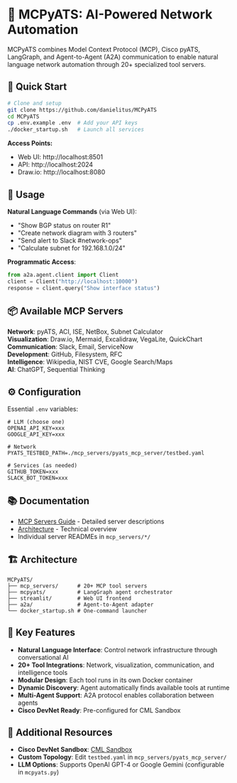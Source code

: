 # 🧠 MCPyATS: AI-Powered Network Automation

MCPyATS combines Model Context Protocol (MCP), Cisco pyATS, LangGraph, and Agent-to-Agent (A2A) communication to enable natural language network automation through 20+ specialized tool servers.

## 🚀 Quick Start

```bash
# Clone and setup
git clone https://github.com/danielitus/MCPyATS
cd MCPyATS
cp .env.example .env  # Add your API keys
./docker_startup.sh   # Launch all services
```

**Access Points:**
- Web UI: http://localhost:8501
- API: http://localhost:2024
- Draw.io: http://localhost:8080

## 🎯 Usage

**Natural Language Commands** (via Web UI):
- "Show BGP status on router R1"
- "Create network diagram with 3 routers"
- "Send alert to Slack #network-ops"
- "Calculate subnet for 192.168.1.0/24"

**Programmatic Access**:
```python
from a2a.agent.client import Client
client = Client("http://localhost:10000")
response = client.query("Show interface status")
```

## 📦 Available MCP Servers

**Network**: pyATS, ACI, ISE, NetBox, Subnet Calculator  
**Visualization**: Draw.io, Mermaid, Excalidraw, VegaLite, QuickChart  
**Communication**: Slack, Email, ServiceNow  
**Development**: GitHub, Filesystem, RFC  
**Intelligence**: Wikipedia, NIST CVE, Google Search/Maps  
**AI**: ChatGPT, Sequential Thinking

## ⚙️ Configuration

Essential `.env` variables:
```env
# LLM (choose one)
OPENAI_API_KEY=xxx
GOOGLE_API_KEY=xxx

# Network
PYATS_TESTBED_PATH=./mcp_servers/pyats_mcp_server/testbed.yaml

# Services (as needed)
GITHUB_TOKEN=xxx
SLACK_BOT_TOKEN=xxx
```

## 📚 Documentation

- [MCP Servers Guide](./MCP_SERVERS_GUIDE.md) - Detailed server descriptions
- [Architecture](./CLAUDE.md) - Technical overview
- Individual server READMEs in `mcp_servers/*/`

## 🏗️ Architecture

```
MCPyATS/
├── mcp_servers/      # 20+ MCP tool servers
├── mcpyats/          # LangGraph agent orchestrator
├── streamlit/        # Web UI frontend
├── a2a/              # Agent-to-Agent adapter
└── docker_startup.sh # One-command launcher
```

## 🔧 Key Features

- **Natural Language Interface**: Control network infrastructure through conversational AI
- **20+ Tool Integrations**: Network, visualization, communication, and intelligence tools
- **Modular Design**: Each tool runs in its own Docker container
- **Dynamic Discovery**: Agent automatically finds available tools at runtime
- **Multi-Agent Support**: A2A protocol enables collaboration between agents
- **Cisco DevNet Ready**: Pre-configured for CML Sandbox

## 📖 Additional Resources

- **Cisco DevNet Sandbox**: [CML Sandbox](https://devnetsandbox.cisco.com/DevNet/catalog/cml-sandbox_cml)
- **Custom Topology**: Edit `testbed.yaml` in `mcp_servers/pyats_mcp_server/`
- **LLM Options**: Supports OpenAI GPT-4 or Google Gemini (configurable in `mcpyats.py`)